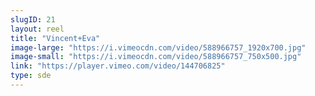 ```yaml
---
slugID: 21 
layout: reel
title: "Vincent+Eva"
image-large: "https://i.vimeocdn.com/video/588966757_1920x700.jpg"
image-small: "https://i.vimeocdn.com/video/588966757_750x500.jpg"
link: "https://player.vimeo.com/video/144706825"
type: sde
---
```

